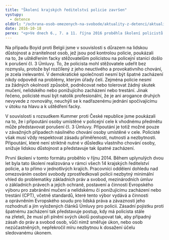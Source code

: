 ```yaml
---
title: "Školení krajských ředitelství policie završen"
vystupy:
  - detence
oldUrl: "/ochrana-osob-omezenych-na-svobode/aktuality-z-detenci/aktuality-z-detenci-2016/skoleni-krajskych-reditelstvi-policie-zavrsen/"
date: 2016-10-18
perex: "<p>Ve dnech 6., 7. a 11. října 2016 proběhla školení policistů z Krajského ředitelství policie Středočeského a Ústeckého kraje. Zaměřila se na základní práva v souvislosti s omezením osobní svobody a umístěním v policejní cele ve světle judikatury Evropského soudu pro lidská práva. Pozornost byla věnována čl. 3 Úmluvy o ochraně lidských práv a základních svobod, dle kterého nesmí být nikdo mučen nebo podrobován nelidskému či ponižujícímu zacházení anebo trestu. </p>"
---
```


<!-- imported from the old website -->

<p>Na případu Boyid proti Belgii jsme v souvislosti s důrazem na lidskou důstojnost a zranitelnost osob, jež jsou pod kontrolou policie, poukázali na to, že uštědřením facky stěžovatelům policistou na policejní stanici došlo k porušení čl. 3 Úmluvy. To, že policista mohl stěžovatele udeřit bez rozmyslu, protože byl rozčílený z jeho neuctivého a provokativního chování, je zcela irelevantní. V demokratické společnosti nesmí být špatné zacházení nikdy odpovědí na problémy, kterým úřady čelí. Zejména policie nesmí za žádných okolností způsobit, podněcovat nebo tolerovat žádný skutek mučení, nelidského nebo ponižujícího zacházení nebo trestání. Jinak řečeno, policisté musí být natolik profesionální, že je ani arogance druhých nevyvede z rovnováhy, neuchýlí se k nadřazenému jednání spočívajícímu v útoku na hlavu a k uštědření facky. </p> <p>V souvislosti s rozsudkem Kummer proti České republice jsme poukázali na to, že i připoutání osoby umístěné v policejní cele k vhodnému předmětu může představovat porušení čl. 3 Úmluvy. Připoutání je totiž možné pouze v závažných případech násilného chování osoby umístěné v cele. Policisté však musí vždy respektovat zásadu přiměřenosti, nutnosti a nezbytnosti. Připoutání, které není striktně nutné v důsledku vlastního chování osoby, snižuje lidskou důstojnost a představuje tak špatné zacházení. </p><p> První školení v tomto formátu proběhlo v říjnu 2014. Během uplynulých dvou let byla tato školení realizována v rámci všech 14 krajských ředitelství policie, a to přímo v jednotlivých krajích. Pracovníci oddělení dohledu nad omezováním osobní svobody zprostředkovali policii nezbytný minimální vhled do problematiky základních práv a svobod, mezinárodních úmluv o základních právech a jejich ochraně, postavení a činnosti Evropského výboru pro zabránění mučení a nelidskému či ponižujícímu zacházení nebo trestání (CPT), včetně standardů, které tento výbor vydává a činnosti a oprávněním Evropského soudu pro lidská práva a závaznosti jeho rozhodnutí a jím vyložených článků Úmluvy pro policii. Zásadní pojistku proti špatnému zacházení tak představuje postup, kdy má policista stále na zřeteli, že musí při plnění svých úkolů postupovat tak, aby případný zásah do práv a svobod osob, vůči nimž směřuje úkon, nebo osob nezúčastněných, nepřekročil míru nezbytnou k dosažení účelu sledované<a name="_GoBack"></a>mu úkonem.</p>
